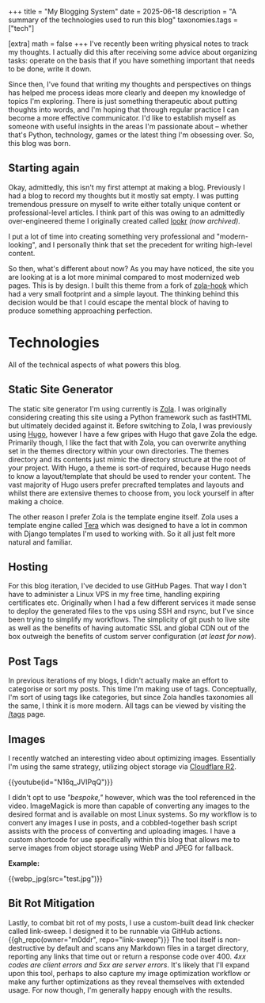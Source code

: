 +++
title = "My Blogging System"
date = 2025-06-18
description = "A summary of the technologies used to run this blog"
taxonomies.tags = ["tech"]

[extra]
math = false
+++
I've recently been writing physical notes to track my thoughts. I actually did this after receiving some advice about organizing tasks: operate on the basis that if you have something important that needs to be done, write it down.

Since then, I've found that writing my thoughts and perspectives on things has helped me process ideas more clearly and deepen my knowledge of topics I'm exploring. There is just something therapeutic about putting thoughts into words, and I'm hoping that through regular practice I can become a more effective communicator. I'd like to establish myself as someone with useful insights in the areas I'm passionate about – whether that's Python, technology, games or the latest thing I'm obsessing over. So, this blog was born. 

## Starting again
Okay, admittedly, this isn't my first attempt at making a blog. Previously I had a blog to record my thoughts but it mostly sat empty. I was putting tremendous pressure on myself to write either totally unique content or professional-level articles. I think part of this was owing to an admittedly over-engineered theme I originally created called [lookr](https://github.com/m0ddr/lookr) *(now archived).*

I put a lot of time into creating something very professional and "modern-looking", and I personally think that set the precedent for writing high-level content.

So then, what's different about now? As you may have noticed, the site you are looking at is a lot more minimal compared to most modernized web pages. This is by design. I built this theme from a fork of [zola-hook](https://github.com/InputUsername/zola-hook) which had a very small footprint and a simple layout. The thinking behind this decision would be that I could escape the mental block of having to produce something approaching perfection.

# Technologies
All of the technical aspects of what powers this blog.

## Static Site Generator
The static site generator I'm using currently is [Zola](https://www.getzola.org/). I was originally considering creating this site using a Python framework such as fastHTML but ultimately decided against it. Before switching to Zola, I was previously using [Hugo](https://gohugo.io/), however I have a few gripes with Hugo that gave Zola the edge. Primarily though, I like the fact that with Zola, you can overwrite anything set in the themes directory within your own directories. The themes directory and its contents just mimic the directory structure at the root of your project. With Hugo, a theme is sort-of required, because Hugo needs to know a layout/template that should be used to render your content. The vast majority of Hugo users prefer precrafted templates and layouts and whilst there are extensive themes to choose from, you lock yourself in after making a choice.

The other reason I prefer Zola is the template engine itself. Zola uses a template engine called [Tera](https://keats.github.io/tera/) which was designed to have a lot in common with Django templates I'm used to working with. So it all just felt more natural and familiar.

## Hosting
For this blog iteration, I've decided to use GitHub Pages. That way I don't have to administer a Linux VPS in my free time, handling expiring certificates etc. Originally when I had a few different services it made sense to deploy the generated files to the vps using SSH and rsync, but I've since been trying to simplify my workflows. The simplicity of git push to live site as well as the benefits of having automatic SSL and global CDN out of the box outweigh the benefits of custom server configuration (*at least for now*). 

## Post Tags
In previous iterations of my blogs, I didn't actually make an effort to categorise or sort my posts. This time I'm making use of tags. Conceptually, I'm sort of using tags like categories, but since Zola handles taxonomies all the same, I think it is more modern. All tags can be viewed by visiting the [/tags](/tags) page.

## Images
I recently watched an interesting video about optimizing images. Essentially I'm using the same strategy, utilizing object storage via [Cloudflare R2](https://developers.cloudflare.com/r2/).

{{youtube(id="N16q_JVIPqQ")}}

I didn't opt to use *"bespoke,"* however, which was the tool referenced in the video. ImageMagick is more than capable of converting any images to the desired format and is available on most Linux systems. So my workflow is to convert any images I use in posts, and a cobbled-together bash script assists with the process of converting and uploading images. I have a custom shortcode for use specifically within this blog that allows me to serve images from object storage using WebP and JPEG for fallback.

**Example:**

{{webp_jpg(src="test.jpg")}}

## Bit Rot Mitigation
Lastly, to combat bit rot of my posts, I use a custom-built dead link checker called link-sweep. I designed it to be runnable via GitHub actions. 
{{gh_repo(owner="m0ddr", repo="link-sweep")}}
The tool itself is non-destructive by default and scans any Markdown files in a target directory, reporting any links that time out or return a response code over 400. *4xx codes are client errors and 5xx are server errors*. It's likely that I'll expand upon this tool, perhaps to also capture my image optimization workflow or make any further optimizations as they reveal themselves with extended usage. For now though, I'm generally happy enough with the results.
